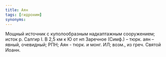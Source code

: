 ```yaml
---
title: Аян
tags: [гидроним]
synonyms:
---
```


Мощный источник с куполообразным надкаптажным сооружением; исток р. Салгир I. В
2,5 км к Ю от нп Заречное (Симф.) – тюрк. аян – явный, очевидный; РПН; Аян -
тюрк. и монг. ИЛ; возм., из греч. Святой Иоанн.
